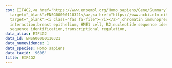 ```yaml
---
csv: EIF4G2,<a href="https://www.ensembl.org/Homo_sapiens/Gene/Summary?db=core;g=ENSG00000110321"
  target="_blank">ENSG00000110321</a>,<a href="https://www.ncbi.nlm.nih.gov/pubmed/22863008"
  target="_blank"><i class="fas fa-file"></i></a>",chromatin immunoprecipitation assay,direct
  interaction,breast epithelium, HME1 cell, R2,nucleotide sequence identification,nucleotide
  sequence identification,transcriptional regulation,
data_alias: EIF4G2
data_id: ENSG00000110321
data_numevidence: 1
data_species: Homo sapiens
data_taxid: '9606'
title: EIF4G2
---
```

